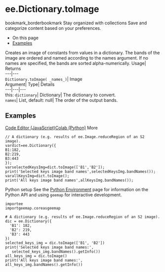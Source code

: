  
#  ee.Dictionary.toImage 
bookmark_borderbookmark Stay organized with collections  Save and categorize content based on your preferences.
  * On this page
  * [Examples](https://developers.google.com/earth-engine/apidocs/ee-dictionary-toimage#examples)


Creates an image of constants from values in a dictionary. The bands of the image are ordered and named according to the names argument. If no names are specified, the bands are sorted alpha-numerically. 
Usage| Returns  
---|---  
`Dictionary.toImage( _names_)`| Image  
Argument| Type| Details  
---|---|---  
this: `dictionary`| Dictionary| The dictionary to convert.  
`names`| List, default: null| The order of the output bands.  
## Examples
[Code Editor (JavaScript)](https://developers.google.com/earth-engine/apidocs/ee-dictionary-toimage#code-editor-javascript-sample)[Colab (Python)](https://developers.google.com/earth-engine/apidocs/ee-dictionary-toimage#colab-python-sample) More
```
// A dictionary (e.g. results of ee.Image.reduceRegion of an S2 image).
vardict=ee.Dictionary({
B1:182,
B2:219,
B3:443
});
varselectedKeysImg=dict.toImage(['B1','B2']);
print('Selected keys image band names',selectedKeysImg.bandNames());
varallKeysImg=dict.toImage();
print('All keys image band names',allKeysImg.bandNames());
```
Python setup
See the [ Python Environment](https://developers.google.com/earth-engine/guides/python_install) page for information on the Python API and using `geemap` for interactive development.
```
importee
importgeemap.coreasgeemap
```
```
# A dictionary (e.g. results of ee.Image.reduceRegion of an S2 image).
dic = ee.Dictionary({
  'B1': 182,
  'B2': 219,
  'B3': 443
})
selected_keys_img = dic.toImage(['B1', 'B2'])
print('Selected keys image band names:',
   selected_keys_img.bandNames().getInfo())
all_keys_img = dic.toImage()
print('All keys image band names:', all_keys_img.bandNames().getInfo())
```


